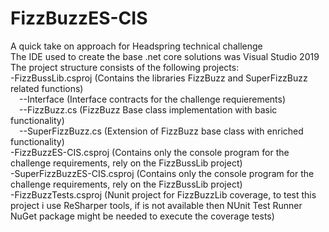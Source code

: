 # FizzBuzzES-CIS
A quick take on approach for Headspring technical challenge <br /> 
The IDE used to create the base .net core solutions was Visual Studio 2019 <br /> 
The project structure consists of the following projects: <br />
-FizzBussLib.csproj (Contains the libraries FizzBuzz and SuperFizzBuzz related functions) <br />
  &ensp;&ensp;--Interface (Interface contracts for the challenge requierements) <br />
  &ensp;&ensp;--FizzBuzz.cs (FizzBuzz Base class implementation with basic functionality) <br />
  &ensp;&ensp;--SuperFizzBuzz.cs (Extension of FizzBuzz base class with enriched functionality) <br />
-FizzBuzzES-CIS.csproj (Contains only the console program for the challenge requirements, rely on the FizzBussLib project) <br />
-SuperFizzBuzzES-CIS.csproj (Contains only the console program for the challenge requirements, rely on the FizzBussLib project) <br />
-FizzBuzzTests.csproj (Nunit project for FizzBuzzLib coverage, to test this project i use ReSharper tools, if is not available then NUnit Test Runner NuGet package might be needed to execute the coverage tests) <br />
